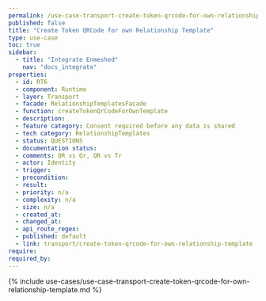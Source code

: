 ```yaml
---
permalink: /use-case-transport-create-token-qrcode-for-own-relationship-template
published: false
title: "Create Token QRCode for own Relationship Template"
type: use-case
toc: true
sidebar:
  - title: "Integrate Enmeshed"
    nav: "docs_integrate"
properties:
  - id: RT6
  - component: Runtime
  - layer: Transport
  - facade: RelationshipTemplatesFacade
  - function: createTokenQrCodeForOwnTemplate
  - description:
  - feature category: Consent required before any data is shared
  - tech category: RelationshipTemplates
  - status: QUESTIONS
  - documentation status:
  - comments: QR vs Qr, QR vs Tr
  - actor: Identity
  - trigger:
  - precondition:
  - result:
  - priority: n/a
  - complexity: n/a
  - size: n/a
  - created_at:
  - changed_at:
  - api_route_regex:
  - published: default
  - link: transport/create-token-qrcode-for-own-relationship-template
require:
required_by:
---
```


{% include use-cases/use-case-transport-create-token-qrcode-for-own-relationship-template.md %}
